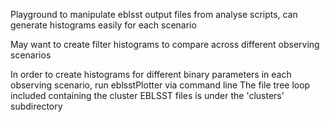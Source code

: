 Playground to manipulate eblsst output files from analyse scripts, can generate histograms easily for each scenario

May want to create filter histograms to compare across different observing scenarios

In order to create histograms for different binary parameters in each observing scenario, run eblsstPlotter via command line
The file tree loop included containing the cluster EBLSST files is under the 'clusters' subdirectory

